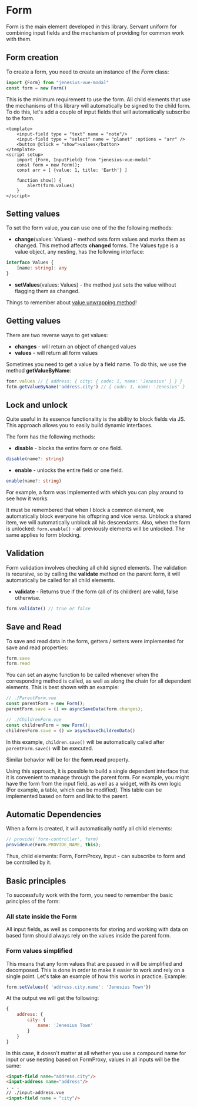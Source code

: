 <script setup>
import WidgetExampleOnePointValue from '../components/widget-example-one-point-value.vue';
import WidgetExampleSimpleForm from '../components/widget-example-simple-form.vue';
import WidgetExampleFormDisable from '../components/widget-example-form-disable.vue'
</script>

# Form
Form is the main element developed in this library. Servant uniform for
combining input fields and the mechanism of providing for common work with them.

## Form creation
To create a form, you need to create an instance of the *Form* class:
```ts
import {Form} from "jenesius-vue-modal"
const form = new Form()
```
This is the minimum requirement to use the form. All child elements
that use the mechanisms of this library will automatically be signed
to the child form.
To do this, let's add a couple of input fields that will automatically subscribe to the form.
```vue
<template>
    <input-field type = "text" name = "note"/>
    <input-field type = "select" name = "planet" :options = "arr" />
    <button @click = "show">values</button>
</template>
<script setup>
    import {Form, InputField} from "jenesius-vue-modal"
    const form = new Form();
    const arr = [ {value: 1, title: 'Earth'} ]

    function show() {
        alert(form.values)
    }
</script>
```
<WidgetExampleSimpleForm/>

## Setting values
To set the form value, you can use one of the
the following methods:
- **change**(values: Values) - method sets form values and marks them as changed.
This method affects **changed** forms.
The Values type is a value object, any nesting, has the following
interface:
```ts
interface Values {
	[name: string]: any
}
```
- **setValues**(values: Values) - the method just sets the value without flagging them
as changed.

Things to remember about [value unwrapping method](#form-values-simplified)!

## Getting values
There are two reverse ways to get values:
- **changes** - will return an object of changed values
- **values** - will return all form values

Sometimes you need to get a value by a field name. To do this, we use the method
**getValueByName**:
```ts
fomr.values // { address: { city: { code: 1, name: 'Jenesius' } } }
fotm.getValueByName('address.city') // { code: 1, name: 'Jenesius' }
```

## Lock and unlock
Quite useful in its essence functionality is the ability to block
fields via JS. This approach allows you to easily build dynamic interfaces.

The form has the following methods:
- **disable** - blocks the entire form or one field.
```ts
disable(name?: string)
```
- **enable** - unlocks the entire field or one field.
```ts
enable(name?: string)
```

For example, a form was implemented with which you can play around to see
how it works.
<WidgetExampleFormDisable/>

It must be remembered that when I block a common element, we automatically block everyone
his offspring and vice versa. Unblock a shared item, we will automatically unblock
all his descendants.
Also, when the form is unlocked: `form.enable()` - all previously elements will be
unlocked. The same applies to form blocking.


## Validation
Form validation involves checking all child signed elements.
The validation is recursive, so by calling the **validate** method on the parent
form, it will automatically be called for all child elements.
- **validate** - Returns true if the form (all of its children) are
valid, false otherwise.
```ts
form.validate() // true or false
```

## Save and Read
To save and read data in the form, getters / setters were implemented for
save and read properties:
```ts
form.save
form.read
```
You can set an async function to be called whenever
when the corresponding method is called, as well as along the chain for all dependent
elements. This is best shown with an example:
```ts
// ./ParentForm.vue
const parentForm = new Form();
parentForm.save = () => asyncSaveData(form.changes);
```
```ts
// ./ChildrenForm.vue
const childrenForm = new Form();
childrenForm.save = () => asyncSaveChildrenData()
```
In this example, `children.save()` will be automatically called after
`parentForm.save()` will be executed.

Similar behavior will be for the **form.read** property.

Using this approach, it is possible to build a single dependent interface that
it is convenient to manage through the parent form. For example, you might have the form
from the input field, as well as a widget, with its own logic (For example, a table,
which can be modified). This table can be implemented based on form
and link to the parent.

## Automatic Dependencies
When a form is created, it will automatically notify all child elements:
```ts
// provide('form-controller', form)
provideVue(Form.PROVIDE_NAME, this); 
```
Thus, child elements: Form, FormProxy, Input - can subscribe to
form and be controlled by it.

## Basic principles
To successfully work with the form, you need to remember the basic principles of the form:
### All state inside the Form
All input fields, as well as components for storing and working with data on
based form should always rely on the values inside the parent form.
### Form values simplified
This means that any form values that are passed in will be simplified and decomposed.
This is done in order to make it easier to work and rely on a single point.
Let's take an example of how this works in practice.
Example:

```ts
form.setValues({ 'address.city.name': 'Jenesius Town'})
```

At the output we will get the following:
```js
{
	address: {
		city: {
			name: 'Jenesius Town'
        }
    }
}
```

In this case, it doesn't matter at all whether you use a compound name for input or
use nesting based on FormProxy, values in all inputs will be
the same:

```html
<input-field name="address.city"/>
<input-address name="address"/>
. . .
// ./input-address.vue
<input-field name = "city"/>
```


<WidgetExampleOnePointValue/>

